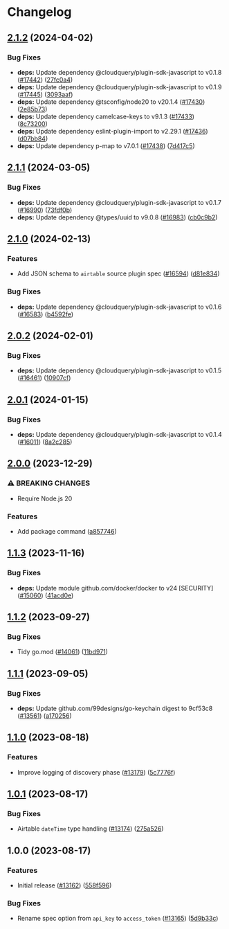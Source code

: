 # Changelog

## [2.1.2](https://github.com/cloudquery/cloudquery/compare/plugins-source-airtable-v2.1.1...plugins-source-airtable-v2.1.2) (2024-04-02)


### Bug Fixes

* **deps:** Update dependency @cloudquery/plugin-sdk-javascript to v0.1.8 ([#17442](https://github.com/cloudquery/cloudquery/issues/17442)) ([27fc0a4](https://github.com/cloudquery/cloudquery/commit/27fc0a413e30c41b9b868ff50d9a1a5ba163a103))
* **deps:** Update dependency @cloudquery/plugin-sdk-javascript to v0.1.9 ([#17445](https://github.com/cloudquery/cloudquery/issues/17445)) ([3093aaf](https://github.com/cloudquery/cloudquery/commit/3093aaf010baa47d6721b2d1a03bc71b0f694d21))
* **deps:** Update dependency @tsconfig/node20 to v20.1.4 ([#17430](https://github.com/cloudquery/cloudquery/issues/17430)) ([2e85b73](https://github.com/cloudquery/cloudquery/commit/2e85b737af23099d028954c9176e638eee42fa4b))
* **deps:** Update dependency camelcase-keys to v9.1.3 ([#17433](https://github.com/cloudquery/cloudquery/issues/17433)) ([8c73200](https://github.com/cloudquery/cloudquery/commit/8c732004f3a7b669c02a43c8159d018f6d5bfa32))
* **deps:** Update dependency eslint-plugin-import to v2.29.1 ([#17436](https://github.com/cloudquery/cloudquery/issues/17436)) ([d07bb84](https://github.com/cloudquery/cloudquery/commit/d07bb84817d1054104f360761e6fea127360513f))
* **deps:** Update dependency p-map to v7.0.1 ([#17438](https://github.com/cloudquery/cloudquery/issues/17438)) ([7d417c5](https://github.com/cloudquery/cloudquery/commit/7d417c594587be53cea6563ddbae9c17eb5e4655))

## [2.1.1](https://github.com/cloudquery/cloudquery/compare/plugins-source-airtable-v2.1.0...plugins-source-airtable-v2.1.1) (2024-03-05)


### Bug Fixes

* **deps:** Update dependency @cloudquery/plugin-sdk-javascript to v0.1.7 ([#16990](https://github.com/cloudquery/cloudquery/issues/16990)) ([73fdf0b](https://github.com/cloudquery/cloudquery/commit/73fdf0be450689917e86f2fbb1b4b2f7fe02279f))
* **deps:** Update dependency @types/uuid to v9.0.8 ([#16983](https://github.com/cloudquery/cloudquery/issues/16983)) ([cb0c9b2](https://github.com/cloudquery/cloudquery/commit/cb0c9b213936b662b385f81400fe43edd8e93fea))

## [2.1.0](https://github.com/cloudquery/cloudquery/compare/plugins-source-airtable-v2.0.2...plugins-source-airtable-v2.1.0) (2024-02-13)


### Features

* Add JSON schema to `airtable` source plugin spec ([#16594](https://github.com/cloudquery/cloudquery/issues/16594)) ([d81e834](https://github.com/cloudquery/cloudquery/commit/d81e834dc1c52bb5c3806f95c6cc2fe2c7800332))


### Bug Fixes

* **deps:** Update dependency @cloudquery/plugin-sdk-javascript to v0.1.6 ([#16583](https://github.com/cloudquery/cloudquery/issues/16583)) ([b4592fe](https://github.com/cloudquery/cloudquery/commit/b4592fe4a09c4d2f0428ba948d4eeadd0a1f0cd3))

## [2.0.2](https://github.com/cloudquery/cloudquery/compare/plugins-source-airtable-v2.0.1...plugins-source-airtable-v2.0.2) (2024-02-01)


### Bug Fixes

* **deps:** Update dependency @cloudquery/plugin-sdk-javascript to v0.1.5 ([#16461](https://github.com/cloudquery/cloudquery/issues/16461)) ([10907cf](https://github.com/cloudquery/cloudquery/commit/10907cf0e5533cd0829c05486fea2d89694ab1fe))

## [2.0.1](https://github.com/cloudquery/cloudquery/compare/plugins-source-airtable-v2.0.0...plugins-source-airtable-v2.0.1) (2024-01-15)


### Bug Fixes

* **deps:** Update dependency @cloudquery/plugin-sdk-javascript to v0.1.4 ([#16011](https://github.com/cloudquery/cloudquery/issues/16011)) ([8a2c285](https://github.com/cloudquery/cloudquery/commit/8a2c285c4dac39dc1a42d67575be90428c515aff))

## [2.0.0](https://github.com/cloudquery/cloudquery/compare/plugins-source-airtable-v1.1.3...plugins-source-airtable-v2.0.0) (2023-12-29)


### ⚠ BREAKING CHANGES

* Require Node.js 20

### Features

* Add package command ([a857746](https://github.com/cloudquery/cloudquery/commit/a857746fa17e24ee8cbab03e4cee1e26dbbd614b))

## [1.1.3](https://github.com/cloudquery/cloudquery/compare/plugins-source-airtable-v1.1.2...plugins-source-airtable-v1.1.3) (2023-11-16)


### Bug Fixes

* **deps:** Update module github.com/docker/docker to v24 [SECURITY] ([#15060](https://github.com/cloudquery/cloudquery/issues/15060)) ([41acd0e](https://github.com/cloudquery/cloudquery/commit/41acd0e4ac63221e90cca89a7137a8685692267d))

## [1.1.2](https://github.com/cloudquery/cloudquery/compare/plugins-source-airtable-v1.1.1...plugins-source-airtable-v1.1.2) (2023-09-27)


### Bug Fixes

* Tidy go.mod ([#14061](https://github.com/cloudquery/cloudquery/issues/14061)) ([11bd971](https://github.com/cloudquery/cloudquery/commit/11bd971f6a0089c92e47af6be24f552b2d920f21))

## [1.1.1](https://github.com/cloudquery/cloudquery/compare/plugins-source-airtable-v1.1.0...plugins-source-airtable-v1.1.1) (2023-09-05)


### Bug Fixes

* **deps:** Update github.com/99designs/go-keychain digest to 9cf53c8 ([#13561](https://github.com/cloudquery/cloudquery/issues/13561)) ([a170256](https://github.com/cloudquery/cloudquery/commit/a17025657e92b017fe3c8bd37abfaa2354e6e818))

## [1.1.0](https://github.com/cloudquery/cloudquery/compare/plugins-source-airtable-v1.0.1...plugins-source-airtable-v1.1.0) (2023-08-18)


### Features

* Improve logging of discovery phase ([#13179](https://github.com/cloudquery/cloudquery/issues/13179)) ([5c7776f](https://github.com/cloudquery/cloudquery/commit/5c7776f332bc6a257f216b22a1fceefbca46357b))

## [1.0.1](https://github.com/cloudquery/cloudquery/compare/plugins-source-airtable-v1.0.0...plugins-source-airtable-v1.0.1) (2023-08-17)


### Bug Fixes

* Airtable `dateTime` type handling ([#13174](https://github.com/cloudquery/cloudquery/issues/13174)) ([275a526](https://github.com/cloudquery/cloudquery/commit/275a526ea19fb166df816a22f0818188365c4a65))

## 1.0.0 (2023-08-17)


### Features

* Initial release ([#13162](https://github.com/cloudquery/cloudquery/issues/13162)) ([558f596](https://github.com/cloudquery/cloudquery/commit/558f596a2c4868413b978a5c2a575e8654e617f9))


### Bug Fixes

* Rename spec option from `api_key` to `access_token` ([#13165](https://github.com/cloudquery/cloudquery/issues/13165)) ([5d9b33c](https://github.com/cloudquery/cloudquery/commit/5d9b33c6f706360f138788b350b52c9d8c205ae4))
